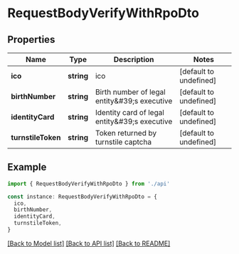 # RequestBodyVerifyWithRpoDto

## Properties

| Name               | Type       | Description                                    | Notes                  |
| ------------------ | ---------- | ---------------------------------------------- | ---------------------- |
| **ico**            | **string** | ico                                            | [default to undefined] |
| **birthNumber**    | **string** | Birth number of legal entity\&#39;s executive  | [default to undefined] |
| **identityCard**   | **string** | Identity card of legal entity\&#39;s executive | [default to undefined] |
| **turnstileToken** | **string** | Token returned by turnstile captcha            | [default to undefined] |

## Example

```typescript
import { RequestBodyVerifyWithRpoDto } from './api'

const instance: RequestBodyVerifyWithRpoDto = {
  ico,
  birthNumber,
  identityCard,
  turnstileToken,
}
```

[[Back to Model list]](../README.md#documentation-for-models) [[Back to API list]](../README.md#documentation-for-api-endpoints) [[Back to README]](../README.md)
